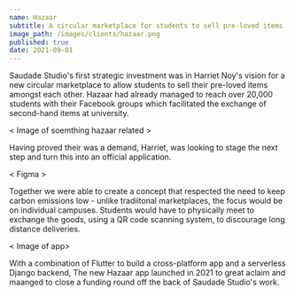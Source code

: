 ```yaml
---
name: Hazaar
subtitle: A circular marketplace for students to sell pre-loved items
image_path: /images/clients/hazaar.png
published: true
date: 2021-09-01
---
```


Saudade Studio's first strategic investment was in Harriet Noy's vision for a
new circular marketplace to allow students to sell their pre-loved items amongst
each other. Hazaar had already managed to reach over 20,000 students with their
Facebook groups which facilitated the exchange of second-hand items at university.

< Image of soemthing hazaar related >

Having proved their was a demand, Harriet, was looking to stage the next step and
turn this into an official application. 

< Figma >

Together we were able to create a concept that respected the need to keep carbon
emissions low - unlike tradiitonal marketplaces, the focus would be on individual
campuses. Students would have to physically meet to exchange the goods, using a QR
code scanning system, to discourage long distance deliveries.

< Image of app>

With a combination of Flutter to build a cross-platform app and a serverless Django
backend, The new Hazaar app launched in 2021 to great aclaim and maanged to close a
funding round off the back of Saudade Studio's work.
